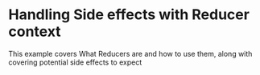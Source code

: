 # Handling Side effects with Reducer context

This example covers What Reducers are and how to use them, along with covering potential side effects to expect
